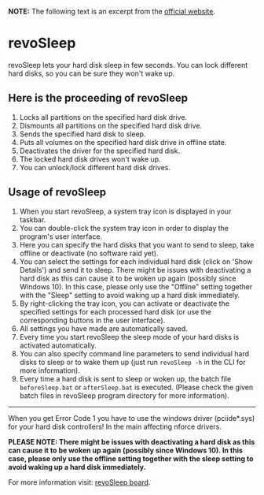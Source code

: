 **NOTE:** The following text is an excerpt from the [official website](https://www.meinfach.net/revosleep/).

# revoSleep
revoSleep lets your hard disk sleep in few seconds. You can lock different hard disks, so you can be sure they won't wake up.

## Here is the proceeding of revoSleep
1. Locks all partitions on the specified hard disk drive.
1. Dismounts all partitions on the specified hard disk drive.
1. Sends the specified hard disk to sleep.
1. Puts all volumes on the specified hard disk drive in offline state.
1. Deactivates the driver for the specified hard disk.
1. The locked hard disk drives won't wake up.
1. You can unlock/lock different hard disk drives.

## Usage of revoSleep
1. When you start revoSleep, a system tray icon is displayed in your taskbar.
2. You can double-click the system tray icon in order to display the program's user interface.
3. Here you can specify the hard disks that you want to send to sleep, take offline or deactivate (no software raid yet).
4. You can select the settings for each individual hard disk (click on 'Show Details') and send it to sleep. There might be issues with deactivating a hard disk as this can cause it to be woken up again (possibly since Windows 10). In this case, please only use the "Offline" setting together with the "Sleep" setting to avoid waking up a hard disk immediately.
5. By right-clicking the tray icon, you can activate or deactivate the specified settings for each processed hard disk (or use the corresponding buttons in the user interface).
6. All settings you have made are automatically saved.
7. Every time you start revoSleep the sleep mode of your hard disks is activated automatically.
8. You can also specify command line parameters to send individual hard disks to sleep or to wake them up (just run `revoSleep -h` in the CLI for more information).
9. Every time a hard disk is sent to sleep or woken up, the batch file `beforeSleep.bat` or `afterSleep.bat` is executed. (Please check the given batch files in revoSleep program directory for more information).

***

When you get Error Code 1 you have to use the windows driver (pciide*.sys) for your hard disk controllers! In the main affecting nforce drivers.

**PLEASE NOTE: There might be issues with deactivating a hard disk as this can cause it to be woken up again (possibly since Windows 10). In this case, please only use the offline setting together with the sleep setting to avoid waking up a hard disk immediately.**

For more information visit: [revoSleep board](https://revosleep.bboard.de).
